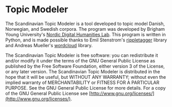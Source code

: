 # Topic Modeler
The Scandinavian Topic Modeler is a tool developed to topic model Danish, Norwegian, and Swedish corpora. The program was developed by 
Brigham Young University's [Nordic Digital Humanities Lab](https://www.nordicdh.org'). This program is written in Python, and is made possible thanks to Emil Stenstrom's [rippletagger](https://github.com/EmilStenstrom/rippletagger) library and Andreas Mueller's [wordcloud](https://github.com/amueller/word_cloud) library.

The Scandinavian Topic Modeler is free software: you can redistribute it and/or modify it under the terms of the GNU General Public License as published by the Free Software Foundation, either version 3 of the License, or any later version. The Scandinavian Topic Modeler is distributed in the hope that it will be useful, but WITHOUT ANY WARRANTY; without even the implied warranty of MERCHANTABILITY or FITNESS FOR A PARTICULAR PURPOSE. See the GNU General Public License for more details. For a copy of the GNU General Public License see [http://www.gnu.org/licenses/](http://www.gnu.org/licenses/).
